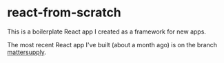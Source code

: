 # react-from-scratch

This is a boilerplate React app I created as a framework for new apps. 

The most recent React app I've built (about a month ago) is on the branch [mattersupply](https://github.com/wbeck32/react-from-scratch/tree/mattersupply).
